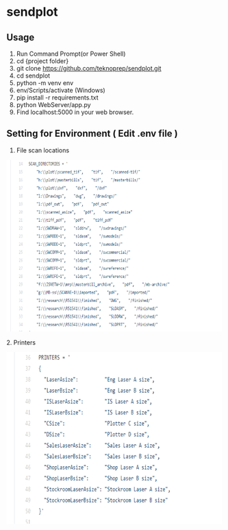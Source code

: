 # sendplot

Usage
----------------
1. Run Command Prompt(or Power Shell)
2. cd {project folder}
3. git clone https://github.com/teknoprep/sendplot.git
4. cd sendplot
5. python -m venv env
6. env/Scripts/activate (Windows)
7. pip install -r requirements.txt
8. python WebServer/app.py
9. Find localhost:5000 in your web browser.


Setting for Environment ( Edit .env file )
--------------------------
1. File scan locations
  <p><code><img src="https://github.com/teknoprep/sendplot/blob/main/png/git_1.png" width="800" height="400"></code><p>
2. Printers
  <p><code><img src="https://github.com/teknoprep/sendplot/blob/main/png/git_2.png" width="800" height="400"></code>
